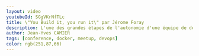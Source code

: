 ```yaml
---
layout: video
youtubeId: SGgVKrNfTLc
title: \"You Build it, you run it\" par Jérome Foray
description: L'une des grandes étapes de l'autonomie d'une équipe de développement dans la méthodologie DevOps est de s'intéresser à l'alerting lié à son infrastructure. Comment sommes-nous arrivé à proposer aux équipes de développement de s'intéresser et de maîtriser cet alerting ?
author: Jean-Yves CAMIER
tags: [conference, docker, meetup, devops]
color: rgb(251,87,66)
---
```

